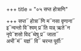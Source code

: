 +++
title = "०५ सप्त होत्राणि"

+++
सप्त᳓ होत्रा᳓णि म᳓नसा वृणाना᳓  
इ᳓न्वन्तो वि᳓श्वम् प्र᳓ति यन्न् ऋते᳓न  
नृपे᳓शसो विद᳓थेषु प्र᳓ जाता᳓  
अभी᳓मं᳓ यज्ञं᳓ वि᳓ चरन्त पूर्वीः᳓